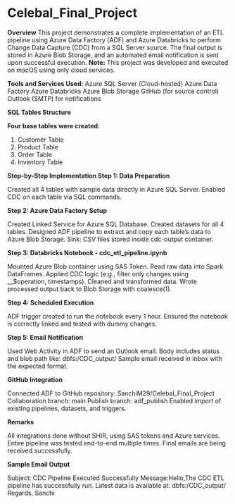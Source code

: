 # Celebal_Final_Project

**Overview**
This project demonstrates a complete implementation of an ETL pipeline using Azure Data Factory (ADF) and Azure Databricks to perform Change Data Capture (CDC) from a SQL Server source. The final output is stored in Azure Blob Storage, and an automated email notification is sent upon successful execution.
**Note:** This project was developed and executed on macOS using only cloud services.

**Tools and Services Used:**
Azure SQL Server (Cloud-hosted)
Azure Data Factory
Azure Databricks
Azure Blob Storage
GitHub (for source control)
Outlook (SMTP) for notifications

**SQL Tables Structure**

**Four base tables were created:**
1. Customer Table
2. Product Table
3. Order Table
4. Inventory Table

**Step-by-Step Implementation
Step 1: Data Preparation**

Created all 4 tables with sample data directly in Azure SQL Server.
Enabled CDC on each table via SQL commands.

**Step 2: Azure Data Factory Setup**

Created Linked Service for Azure SQL Database.
Created datasets for all 4 tables.
Designed ADF pipeline to extract and copy each table’s data to Azure Blob Storage.
Sink: CSV files stored inside cdc-output container.

**Step 3: Databricks Notebook - cdc_etl_pipeline.ipynb**

Mounted Azure Blob container using SAS Token.
Read raw data into Spark DataFrames.
Applied CDC logic (e.g., filter only changes using __$operation, timestamps).
Cleaned and transformed data.
Wrote processed output back to Blob Storage with coalesce(1).

**Step 4: Scheduled Execution**

ADF trigger created to run the notebook every 1 hour.
Ensured the notebook is correctly linked and tested with dummy changes.

**Step 5: Email Notification**

Used Web Activity in ADF to send an Outlook email.
Body includes status and blob path like: dbfs:/CDC_output/
Sample email received in inbox with the expected format.

**GitHub Integration**

Connected ADF to GitHub repository: SanchiM29/Celebal_Final_Project
Collaboration branch: main
Publish branch: adf_publish
Enabled import of existing pipelines, datasets, and triggers.

**Remarks**

All integrations done without SHIR, using SAS tokens and Azure services.
Entire pipeline was tested end-to-end multiple times.
Final emails are being received successfully.

**Sample Email Output**

Subject: CDC Pipeline Executed Successfully
Message:Hello,The CDC ETL pipeline has successfully run.
Latest data is available at: dbfs:/CDC_output/
Regards,
Sanchi



